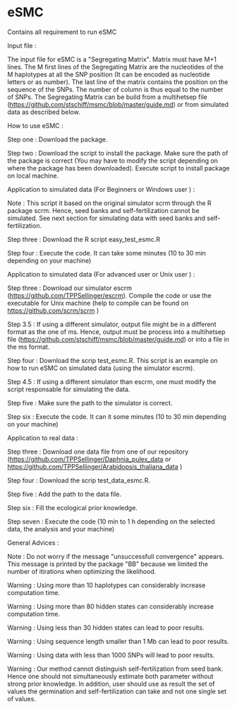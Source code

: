 # eSMC
Contains all requirement to run eSMC

Input file :

The input file for eSMC is a "Segregating Matrix". Matrix must have M+1 lines. The M first lines of the Segregating Matrix are the nucleotides of the M haplotypes at all the SNP position (It can be encoded as nucleotide letters or as number). The last line of the matrix contains the position on the sequence of the SNPs. The number of column is thus equal to the number of SNPs. The Segregating Matrix can be build from a multihetsep file (https://github.com/stschiff/msmc/blob/master/guide.md) or from simulated data as described below. 

How to use eSMC :

Step one : Download the package.

Step two : Download the script to install the package. Make sure the path of the package is correct (You may have to modify the script depending on where the package has been downloaded). Execute script to install package on local machine.

Application to simulated data (For Beginners or Windows user ) : 

Note : This script it based on the original simulator scrm through the R package scrm. Hence, seed banks and self-fertilization cannot be simulated. See next section for simulating data with seed banks and self-fertilization.

Step three : Download the R script easy_test_esmc.R

Step four : Execute the code. It can take some minutes (10 to 30 min depending on your machine)

Application to simulated data (For advanced user or Unix user ) : 

Step three : Download our simulator escrm (https://github.com/TPPSellinger/escrm). Compile the code or use the executable for Unix machine (help to compile can be found on https://github.com/scrm/scrm )

Step 3.5 : If using a different simulator, output file  might be in a different format as the one of ms. Hence, output must be process into a multihetsep file (https://github.com/stschiff/msmc/blob/master/guide.md) or into a file in the ms format. 

Step four : Download the scrip test_esmc.R. This script is an example on how to run eSMC on simulated data (using the simulator escrm).

Step 4.5 : If using a different simulator than escrm, one must modify the script responsable for simulating the data.

Step five : Make sure the path to the simulator is correct.

Step six : Execute the code. It can it some minutes (10 to 30 min depending on your machine)

Application to real data :

Step three : Download one data file from one of our repository (https://github.com/TPPSellinger/Daphnia_pulex_data or https://github.com/TPPSellinger/Arabidopsis_thaliana_data )

Step four : Download the scrip test_data_esmc.R.

Step five : Add the path to the data file.

Step six : Fill the ecological prior knowledge.

Step seven : Execute the code (10 min to 1 h depending on the selected data, the analysis and your machine)

General Advices : 

Note : Do not worry if the message "unsuccessfull convergence" appears. This message is printed by the package "BB" because we limited the number of itirations when optimizing the likelihood.

Warning : Using more than 10 haplotypes can considerably increase computation time.

Warning : Using more than 80 hidden states can considerably increase computation time.

Warning : Using less than 30 hidden states can lead to poor results.

Warning : Using sequence length smaller than 1 Mb can lead to poor results.

Warning : Using data with less than 1000 SNPs will lead to poor results.

Warning : Our method cannot distinguish self-fertilization from seed bank. Hence one should not simultaneously estimate both parameter without strong prior knowledge. In addition, user should use as result the set of values the germination and self-fertilization can take and not one single set of values.  

